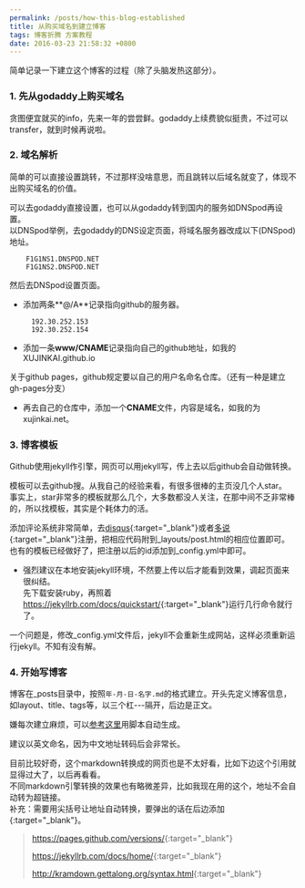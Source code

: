 ```yaml
---
permalink: /posts/how-this-blog-established
title: 从购买域名到建立博客
tags: 博客折腾 方案教程
date: 2016-03-23 21:58:32 +0800
---
```

简单记录一下建立这个博客的过程（除了头脑发热这部分）。  


### 1. 先从godaddy上购买域名

贪图便宜就买的info，先来一年的尝尝鲜。godaddy上续费貌似挺贵，不过可以transfer，就到时候再说啦。


### 2. 域名解析

简单的可以直接设置跳转，不过那样没啥意思，而且跳转以后域名就变了，体现不出购买域名的价值。

可以去godaddy直接设置，也可以从godaddy转到国内的服务如DNSpod再设置。  
以DNSpod举例，去godaddy的DNS设定页面，将域名服务器改成以下(DNSpod)地址。


		F1G1NS1.DNSPOD.NET
		F1G1NS2.DNSPOD.NET

然后去DNSpod设置页面。

- 添加两条**@/A**记录指向github的服务器。

		192.30.252.153
		192.30.252.154

- 添加一条**www/CNAME**记录指向自己的github地址，如我的 XUJINKAI.github.io  

关于github pages，github规定要以自己的用户名命名仓库。（还有一种是建立gh-pages分支）

- 再去自己的仓库中，添加一个**CNAME**文件，内容是域名，如我的为xujinkai.net。


### 3. 博客模板

Github使用jekyll作引擎，网页可以用jekyll写，传上去以后github会自动做转换。

模板可以去github搜。从我自己的经验来看，有很多很棒的主页没几个人star。  
事实上，star非常多的模板就那么几个，大多数都没人关注，在那中间不乏非常棒的，所以找模板，其实是个耗体力的活。  

添加评论系统非常简单，去[disqus](https://disqus.com/){:target="_blank"}或者[多说](http://duoshuo.com/){:target="_blank"}注册，把相应代码附到_layouts/post.html的相应位置即可。也有的模板已经做好了，把注册以后的id添加到_config.yml中即可。

- 强烈建议在本地安装jekyll环境，不然要上传以后才能看到效果，调起页面来很纠结。  
先下载安装ruby，再照着<https://jekyllrb.com/docs/quickstart/>{:target="_blank"}运行几行命令就行了。

一个问题是，修改_config.yml文件后，jekyll不会重新生成网站，这样必须重新运行jekyll。不知有没有解。


### 4. 开始写博客

博客在_posts目录中，按照`年-月-日-名字.md`的格式建立。开头先定义博客信息，如layout、title、tags等，以三个杠---隔开，后边是正文。

嫌每次建立麻烦，可以[参考这里](/posts/auto-create-post)用脚本自动生成。  

建议以英文命名，因为中文地址转码后会非常长。  



目前比较好奇，这个markdown转换成的网页也是不太好看，比如下边这个引用就显得过大了，以后再看看。  
不同markdown引擎转换的效果也有略微差异，比如我现在用的这个，地址不会自动转为超链接。  
补充：需要用尖括号让地址自动转换，要弹出的话在后边添加{:target="_blank"}。
 

> <https://pages.github.com/versions/>{:target="_blank"}
>
> <https://jekyllrb.com/docs/home/>{:target="_blank"}
>
> <http://kramdown.gettalong.org/syntax.html>{:target="_blank"}

